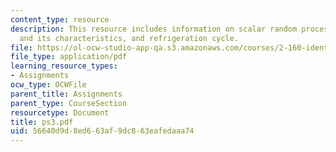 ```yaml
---
content_type: resource
description: This resource includes information on scalar random process, Kalman filter
  and its characteristics, and refrigeration cycle.
file: https://ol-ocw-studio-app-qa.s3.amazonaws.com/courses/2-160-identification-estimation-and-learning-spring-2006/56640d9d8ed663af9dc863eafedaaa74_ps3.pdf
file_type: application/pdf
learning_resource_types:
- Assignments
ocw_type: OCWFile
parent_title: Assignments
parent_type: CourseSection
resourcetype: Document
title: ps3.pdf
uid: 56640d9d-8ed6-63af-9dc8-63eafedaaa74
---
```

